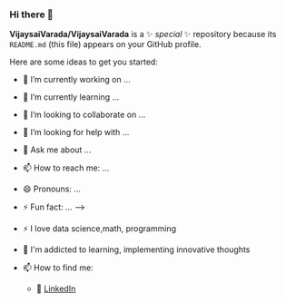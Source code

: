 ### Hi there 👋

**VijaysaiVarada/VijaysaiVarada** is a ✨ _special_ ✨ repository because its `README.md` (this file) appears on your GitHub profile.

Here are some ideas to get you started:

- 🔭 I’m currently working on ...
- 🌱 I’m currently learning ...
- 👯 I’m looking to collaborate on ...
- 🤔 I’m looking for help with ...
- 💬 Ask me about ...
- 📫 How to reach me: ...
- 😄 Pronouns: ...
- ⚡ Fun fact: ...
-->

- :zap: I love data science,math, programming
- 🌱 I'm addicted to learning, implementing innovative thoughts
- 📫 How to find me: 
  - :office:  [LinkedIn](https://www.linkedin.com/in/vijaysaivarada/)
